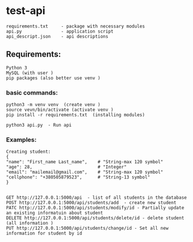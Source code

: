 # test-api
    requirements.txt     - package with necessary modules
    api.py               - application script
    api_descript.json    - api descriptions
## Requirements:
    Python 3
    MySQL (with user ) 
    pip packages (also better use venv ) 
   
### basic commands:
    python3 -m venv venv  (create venv ) 
    source vevn/bin/activate (activate venv ) 
    pip install -r requirements.txt  (installing modules)

    python3 api.py  - Run api 
    
### Examples:

    Creating student:
    {
    "name": "First_name Last_name",    # "String-max 120 symbol"
    "age": 28,                         # "Integer"
    "email": "mailemail@gmail.com",    # "String-max 120 symbol"
    "cellphone": "+380505879523",      # "String-13 symbol"
    }
  
  
    GET http://127.0.0.1:5000/api  - list of all students in the database
    POST http://127.0.0.1:5000/api/students/add  - create new student 
    PATC http://127.0.0.1:5000/api/students/modify/id - Partially update an existing informatuin about student 
    DELETE http://127.0.0.1:5000/api/students/delete/id - delete student (all information ) 
    PUT http://127.0.0.1:5000/api/students/change/id - Set all new information for student by id
  
